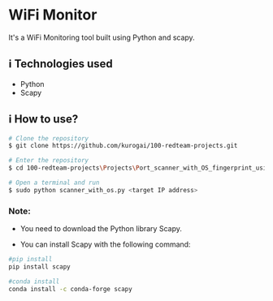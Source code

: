 # WiFi Monitor

It's a WiFi Monitoring tool built using Python and scapy. 

## :information_source: Technologies used

* Python
* Scapy

## :information_source: How to use?
```bash
# Clone the repository
$ git clone https://github.com/kurogai/100-redteam-projects.git

# Enter the repository
$ cd 100-redteam-projects\Projects\Port_scanner_with_OS_fingerprint_using_TTL

# Open a terminal and run
$ sudo python scanner_with_os.py <target IP address>

```

### Note: 
- You need to download the Python library Scapy.

- You can install Scapy with the following command:

```bash
#pip install
pip install scapy

#conda install
conda install -c conda-forge scapy
```





